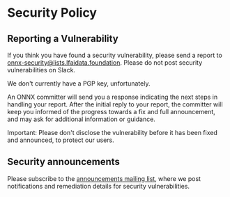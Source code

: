 <!--
Copyright (c) ONNX Project Contributors
-->

<!--- SPDX-License-Identifier: Apache-2.0 -->

# Security Policy

## Reporting a Vulnerability
If you think you have found a security vulnerability, please send a report to onnx-security@lists.lfaidata.foundation. Please do not post security vulnerabilities on Slack.

We don't currently have a PGP key, unfortunately.

An ONNX committer will send you a response indicating the next steps in handling your report. After the initial reply to your report, the committer will keep you informed of the progress towards a fix and full announcement, and may ask for additional information or guidance.

Important: Please don't disclose the vulnerability before it has been fixed and announced, to protect our users.

## Security announcements
Please subscribe to the [announcements mailing list](https://lists.lfaidata.foundation/g/onnx-announce), where we post notifications and remediation details for security vulnerabilities.
